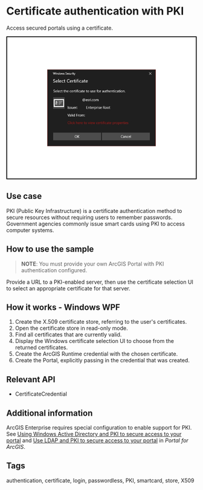 # Certificate authentication with PKI

Access secured portals using a certificate.

![Image of certificate authentication with PKI](CertificateAuthenticationWithPKI.jpg)

## Use case

PKI (Public Key Infrastructure) is a certificate authentication method to secure resources without requiring users to remember passwords. Government agencies commonly issue smart cards using PKI to access computer systems.

## How to use the sample

> **NOTE**: You must provide your own ArcGIS Portal with PKI authentication configured.

Provide a URL to a PKI-enabled server, then use the certificate selection UI to select an appropriate certificate for that server.

## How it works - Windows WPF

1. Create the X.509 certificate store, referring to the user's certificates.
2. Open the certificate store in read-only mode.
3. Find all certificates that are currently valid.
4. Display the Windows certificate selection UI to choose from the returned certificates.
5. Create the ArcGIS Runtime credential with the chosen certificate.
6. Create the Portal, explicitly passing in the credential that was created.

## Relevant API

* CertificateCredential

## Additional information

ArcGIS Enterprise requires special configuration to enable support for PKI. See [Using Windows Active Directory and PKI to secure access to your portal](https://enterprise.arcgis.com/en/portal/latest/administer/windows/using-windows-active-directory-and-pki-to-secure-access-to-your-portal.htm) and [Use LDAP and PKI to secure access to your portal](https://enterprise.arcgis.com/en/portal/latest/administer/windows/use-ldap-and-pki-to-secure-access-to-your-portal.htm) in *Portal for ArcGIS*.

## Tags

authentication, certificate, login, passwordless, PKI, smartcard, store, X509